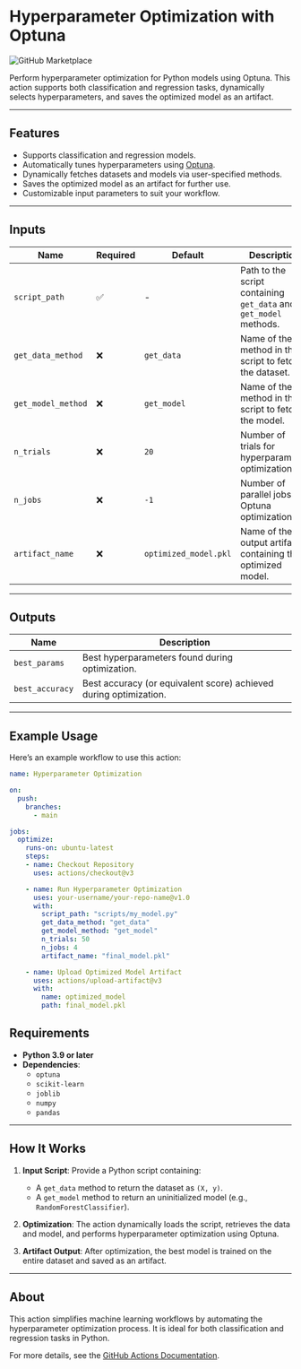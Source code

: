# Hyperparameter Optimization with Optuna

![GitHub Marketplace](https://img.shields.io/badge/marketplace-hyperparameter--optimization-blue?logo=github)

Perform hyperparameter optimization for Python models using Optuna. This action supports both classification and regression tasks, dynamically selects hyperparameters, and saves the optimized model as an artifact.

---

## Features

- Supports classification and regression models.
- Automatically tunes hyperparameters using [Optuna](https://optuna.org/).
- Dynamically fetches datasets and models via user-specified methods.
- Saves the optimized model as an artifact for further use.
- Customizable input parameters to suit your workflow.

---

## Inputs

| Name              | Required | Default                | Description                                              |
|-------------------|----------|------------------------|----------------------------------------------------------|
| `script_path`     | ✅       | -                      | Path to the script containing `get_data` and `get_model` methods. |
| `get_data_method` | ❌       | `get_data`             | Name of the method in the script to fetch the dataset.   |
| `get_model_method`| ❌       | `get_model`            | Name of the method in the script to fetch the model.     |
| `n_trials`        | ❌       | `20`                   | Number of trials for hyperparameter optimization.        |
| `n_jobs`          | ❌       | `-1`                   | Number of parallel jobs for Optuna optimization.         |
| `artifact_name`   | ❌       | `optimized_model.pkl`  | Name of the output artifact containing the optimized model. |

---

## Outputs

| Name             | Description                                               |
|------------------|-----------------------------------------------------------|
| `best_params`    | Best hyperparameters found during optimization.           |
| `best_accuracy`  | Best accuracy (or equivalent score) achieved during optimization. |

---

## Example Usage

Here’s an example workflow to use this action:

```yaml
name: Hyperparameter Optimization

on:
  push:
    branches:
      - main

jobs:
  optimize:
    runs-on: ubuntu-latest
    steps:
    - name: Checkout Repository
      uses: actions/checkout@v3

    - name: Run Hyperparameter Optimization
      uses: your-username/your-repo-name@v1.0
      with:
        script_path: "scripts/my_model.py"
        get_data_method: "get_data"
        get_model_method: "get_model"
        n_trials: 50
        n_jobs: 4
        artifact_name: "final_model.pkl"

    - name: Upload Optimized Model Artifact
      uses: actions/upload-artifact@v3
      with:
        name: optimized_model
        path: final_model.pkl
```
## Requirements

- **Python 3.9 or later**
- **Dependencies**:
  - `optuna`
  - `scikit-learn`
  - `joblib`
  - `numpy`
  - `pandas`

---

## How It Works

1. **Input Script**: Provide a Python script containing:
   - A `get_data` method to return the dataset as `(X, y)`.
   - A `get_model` method to return an uninitialized model (e.g., `RandomForestClassifier`).

2. **Optimization**: The action dynamically loads the script, retrieves the data and model, and performs hyperparameter optimization using Optuna.

3. **Artifact Output**: After optimization, the best model is trained on the entire dataset and saved as an artifact.

---

## About

This action simplifies machine learning workflows by automating the hyperparameter optimization process. It is ideal for both classification and regression tasks in Python.

For more details, see the [GitHub Actions Documentation](https://docs.github.com/en/actions).
